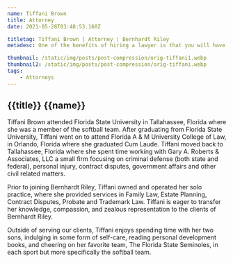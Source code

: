 ```yaml
---
name: Tiffani Brown
title: Attorney
date: 2021-05-28T03:48:53.160Z

titletag: Tiffani Brown | Attorney | Bernhardt Riley
metadesc: One of the benefits of hiring a lawyer is that you will have an expert on your side who knows how to navigate legal proceedings.

thumbnail: /static/img/posts/post-compression/orig-tiffani1.webp
thumbnail2: /static/img/posts/post-compression/orig-tiffani.webp
tags:
    - Attorneys
---
```


<div class="text-lg max-w-prose mx-auto">
  <h2 class="pt-12">
    <span class="block text-base text-center text-br-300 font-semibold tracking-wide uppercase">{{title}}</span>
    <span class="mt-2 block text-3xl text-center leading-8 font-extrabold tracking-tight text-br-900 sm:text-4xl">{{name}}</span>
  </h2>


<div class="mt-6 prose prose-blue prose-lg text-gray-500 mx-auto mb-6">  
  <p>Tiffani Brown attended Florida State University in Tallahassee, Florida where she was a member
of the softball team. After graduating from Florida State University, Tiffani went on to attend
Florida A &amp; M University College of Law, in Orlando, Florida where she graduated Cum Laude.
Tiffani moved back to Tallahassee, Florida where she spent time working with Gary A. Roberts
&amp; Associates, LLC a small firm focusing on criminal defense (both state and federal), personal
injury, contract disputes, government affairs and other civil related matters.
</p>
  <p>Prior to joining Bernhardt Riley, Tiffani owned and operated her solo practice, where she
provided services in Family Law, Estate Planning, Contract Disputes, Probate and Trademark
Law. Tiffani is eager to transfer her knowledge, compassion, and zealous representation to the
clients of Bernhardt Riley.</p>

  <p>Outside of serving our clients, Tiffani enjoys spending time with her two sons, indulging in some
form of self-care, reading personal development books, and cheering on her favorite team, The
Florida State Seminoles, in each sport but more specifically the softball team.</p>
  
</div>

</div>
